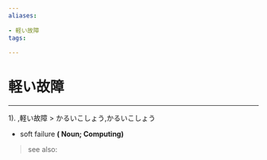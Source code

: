 ```yaml
---
aliases:
    
- 軽い故障
tags:
    
---
```


# 軽い故障
---
1).
,軽い故障 > かるいこしょう,かるいこしょう

- soft failure
**( Noun; Computing)**
> see also: 
            